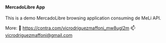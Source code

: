 ####
#### MercadoLibre App

This is a demo MercadoLibre browsing application consuming de MeLi API.

More:
💼 https://contra.com/vicrodriguezmaffoni_mw8ugl2m
📫 vicrodriguezmaffoni@gmail.com
